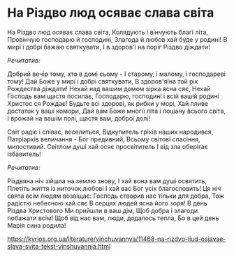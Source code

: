 На Різдво люд осяває слава світа
================================================================

На Різдво люд осяває слава світа,
Колядують і вінчують благі літа,
Провінчую господарю й господині,
Злагода й любов хай буде у родині!
В мирі і добрі бажаю святкувати,
І в здоров'ї на поріг Різдво діждати!


 _Речитатив:_

Добрий вечір тому, хто в домі сьому -
І старому, і малому, і господареві тому!
Дай Боже у мирі і добрі святкувати,
В здоров'яїна той рік Рождества діждати!
Нехай над вашим домом зірка ясна сяє,
Нехай Господь вам щастя посилає,
Господарю, господині і всій вашій родині
Христос ся Рождає!
Будьте всі здорові, як рибки у морі,
Хай пливе достаток у ваші комори,
Дай вам Боже многії літа і пошану всього світа,
І врожай на вашім полі, щастя вам, доброї долі!

Світ радіє і співає, веселиться,
Відкупитель гріхів наших народився,
Патріархів величання - Бог предивний,
Всьому світові спасіння, милостивий.
Світлом душі хай осяє просвітитель
І від зла оберігає ізбавитель!

 _Речитатив:_

Різдвяна ніч зійшла на землю знову,
І хай вона вам душі освятить,
Плетіть життя із ниточок любові
І хай вас Бог усіх благословить!
Ця ніч свята всім людям возвіщає:
Господь створив нас тільки для добра,
Тож радістю небесною хай сяє
В серцях людей ясна його зоря!
В день Різдва Христового
Ми прийшли в ваш дім,
Щоб добра і злагоди побажати всім!
Щоб від нас вам, люди, додалось тепла,
Бо в цей день Марія сина родила!


https://kyrios.org.ua/literature/vinchuvannya/11468-na-rizdvo-ljud-osjavae-slava-svita-tekst-vinshuvannja.html
